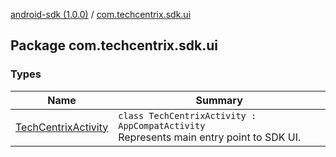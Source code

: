 [android-sdk (1.0.0)](../index.md) / [com.techcentrix.sdk.ui](./index.md)

## Package com.techcentrix.sdk.ui

### Types

| Name | Summary |
|---|---|
| [TechCentrixActivity](-tech-centrix-activity/index.md) | `class TechCentrixActivity : AppCompatActivity`<br>Represents main entry point to SDK UI. |
